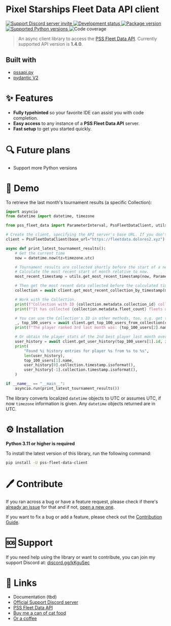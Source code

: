 # Pixel Starships Fleet Data API client

<a href="https://discord.gg/kKguSec" target="_blank">
    <img src="https://discord.com/api/guilds/565819215731228672/embed.png" alt="Support Discord server invite">
</a>
<a href="https://pypi.org/project/pss-fleet-data-client" target="_blank">
    <img src="https://img.shields.io/pypi/status/pss-fleet-data-client?color=%23DAB420&label=status" alt="Development status">
</a>
<a href="https://pypi.org/project/pss-fleet-data-client" target="_blank">
    <img src="https://img.shields.io/pypi/v/pss-fleet-data-client?color=%23DAB420&label=pypi%20package" alt="Package version">
</a>
<a href="https://pypi.org/project/pss-fleet-data-client" target="_blank">
    <img src="https://img.shields.io/pypi/pyversions/pss-fleet-data-client.svg?color=%23DAB420" alt="Supported Python versions">
</a>
<img src="https://img.shields.io/codecov/c/github/pss-tools-development/pss-fleet-data-client" alt="Code coverage">

> An async client library to access the [PSS Fleet Data API](https://github.com/Zukunftsmusik/pss-fleet-data-api). Currently supported API version is **1.4.0**.

## Built with

- [pssapi.py](https://pypi.org/project/pssapi)
- [pydantic V2](https://docs.pydantic.dev/latest/)

# ✨ Features
- **Fully typehinted** so your favorite IDE can assist you with code completion.
- **Easy access** to any instance of a **PSS Fleet Data API** server.
- **Fast setup** to get you started quickly.

# 🔍 Future plans

- Support more Python versions

# 🚀 Demo
To retrieve the last month's tournament results (a specific Collection):
```python
import asyncio
from datetime import datetime, timezone

from pss_fleet_data import ParameterInterval, PssFleetDataClient, utils

# Create the client, specifying the API server's base URL. If you don't specify a base URL, it defaults to https://fleetdata.dolores2.xyz
client = PssFleetDataClient(base_url="https://fleetdata.dolores2.xyz")

async def print_latest_tournament_results():
    # Get the current time
    now = datetime.now(tz=timezone.utc)

    # Tournament results are collected shortly before the start of a new month.
    # Calculate the most recent start of month relative to now.
    most_recent_timestamp = utils.get_most_recent_timestamp(now, ParameterInterval.MONTHLY)

    # Then get the most recent data collected before the calculated timestamp.
    collection = await client.get_most_recent_collection_by_timestamp(most_recent_timestamp)

    # Work with the Collection.
    print(f"Collection with ID {collection.metadata.collection_id} collected at {collection.metadata.timestamp}.")
    print(f"It has collected {collection.metadata.fleet_count} fleets and {len(collection.users)} players.")

    # You can use the Collection's ID in other methods, too, e.g. get the top 100 players at the end of the month.
    _, top_100_users = await client.get_top_100_users_from_collection(collection.metadata.collection_id)
    print(f"The player ranked 3rd last month was: {top_100_users[2].name}")

    # Or obtain the player stats of the 2nd best player last month over time
    user_history = await client.get_user_history(top_100_users[1].id, interval=ParameterInterval.MONTHLY)
    print(
        "Found %i history entries for player %s from %s to %s",
        len(user_history),
        top_100_users[1].name,
        user_history[0].collection.timestamp.isoformat(),
        user_history[-1].collection.timestamp.isoformat(),
    )

if __name__ == "__main__":
    asyncio.run(print_latest_tournament_results())
```
The library converts localized `datetime` objects to UTC or assumes UTC, if now `timezone` information is given. Any `datetime` objects returned are in UTC.

# ⚙️ Installation
**Python 3.11 or higher is required**

To install the latest version of this library, run the following command:
```sh
pip install -U pss-fleet-data-client
```

# 🖊️ Contribute
If you ran across a bug or have a feature request, please check if there's [already an issue](https://github.com/PSS-Tools-Development/pss-fleet-data-client/issues) for that and if not, [open a new one](https://github.com/PSS-Tools-Development/pss-fleet-data-client/issues/new).

If you want to fix a bug or add a feature, please check out the [Contribution Guide](CONTRIBUTING.md).

# 🆘 Support
If you need help using the library or want to contribute, you can join my support Discord at: [discord.gg/kKguSec](https://https://discord.gg/kKguSec)

# 🔗 Links
- Documentation (tbd)
- [Official Support Discord server](https://https://discord.gg/kKguSec)
- [PSS Fleet Data API](https://fleetdata.dolores2.xyz)
- [Buy me a can of cat food](https://buymeacoffee.com/the_worst_pss)
- [Or a coffee](https://ko-fi.com/theworstpss)
